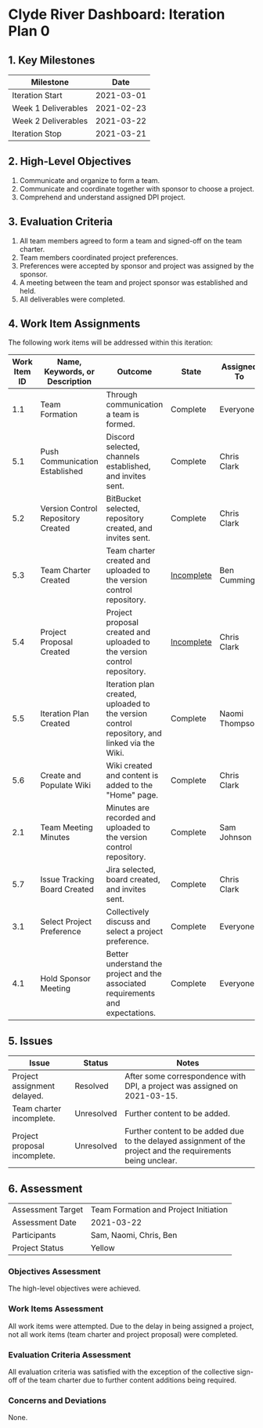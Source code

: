 # Clyde River Dashboard: Iteration Plan 0

## 1. Key Milestones

| **Milestone**       | **Date**   |
| ------------------- | ---------- |
| Iteration Start     | 2021-03-01 |
| Week 1 Deliverables | 2021-02-23 |
| Week 2 Deliverables | 2021-03-22 |
| Iteration Stop      | 2021-03-21 |

## 2. High-Level Objectives

1. Communicate and organize to form a team.
2. Communicate and coordinate together with sponsor to choose a project.
3. Comprehend and understand assigned DPI project.

## 3. Evaluation Criteria

1. All team members agreed to form a team and signed-off on the team charter.
2. Team members coordinated project preferences.
3. Preferences were accepted by sponsor and project was assigned by the sponsor.
4. A meeting between the team and project sponsor was established and held.
5. All deliverables were completed.

## 4. Work Item Assignments

The following work items will be addressed within this iteration:

| **Work Item ID** | **Name, Keywords, or Description** | **Outcome**                                                                                  | **State**                                                          | **Assigned To** | **Estimated Hours** | **Hours Worked** | **Estimated Hours Remaining** |
| ---------------- | ---------------------------------- | -------------------------------------------------------------------------------------------- | ------------------------------------------------------------------ | --------------- | ------------------- | ---------------- | ----------------------------- |
| 1.1              | Team Formation                     | Through communication a team is formed.                                                      | Complete                                                           | Everyone        | 1                   | 1                | 0                             |
| 5.1              | Push Communication Established     | Discord selected, channels established, and invites sent.                                    | Complete                                                           | Chris Clark     | 0.5                 | 0.5              | 0                             |
| 5.2              | Version Control Repository Created | BitBucket selected, repository created, and invites sent.                                    | Complete                                                           | Chris Clark     | 0.5                 | 0.5              | 0                             |
| 5.3              | Team Charter Created               | Team charter created and uploaded to the version control repository.                         | [Incomplete](https://chris-clark327.atlassian.net/browse/ITC303-1) | Ben Cummings    | 12                  | 10               | 5                             |
| 5.4              | Project Proposal Created           | Project proposal created and uploaded to the version control repository.                     | [Incomplete](https://chris-clark327.atlassian.net/browse/ITC303-2) | Chris Clark     | 10                  | 10               | 5                             |
| 5.5              | Iteration Plan Created             | Iteration plan created, uploaded to the version control repository, and linked via the Wiki. | Complete                                                           | Naomi Thompson  | 5                   | 5                | 0                             |
| 5.6              | Create and Populate Wiki           | Wiki created and content is added to the "Home" page.                                        | Complete                                                           | Chris Clark     | 1.5                 | 1.5              | 0                             |
| 2.1              | Team Meeting Minutes               | Minutes are recorded and uploaded to the version control repository.                         | Complete                                                           | Sam Johnson     | 5                   | 5                | 0                             |
| 5.7              | Issue Tracking Board Created       | Jira selected, board created, and invites sent.                                              | Complete                                                           | Chris Clark     | 2                   | 2                | 0                             |
| 3.1              | Select Project Preference          | Collectively discuss and select a project preference.                                        | Complete                                                           | Everyone        | 2                   | 2                | 0                             |
| 4.1              | Hold Sponsor Meeting               | Better understand the project and the associated requirements and expectations.              | Complete                                                           | Everyone        | 1                   | 1                | 0                             |

## 5. Issues

| **Issue**                    | **Status** | **Notes**                                                                                                    |
| ---------------------------- | ---------- | ------------------------------------------------------------------------------------------------------------ |
| Project assignment delayed.  | Resolved   | After some correspondence with DPI, a project was assigned on 2021-03-15.                                    |
| Team charter incomplete.     | Unresolved | Further content to be added.                                                                                 |
| Project proposal incomplete. | Unresolved | Further content to be added due to the delayed assignment of the project and the requirements being unclear. |

## 6. Assessment

|                   |                                       |
| ----------------- | ------------------------------------- |
| Assessment Target | Team Formation and Project Initiation |
| Assessment Date   | 2021-03-22                            |
| Participants      | Sam, Naomi, Chris, Ben                |
| Project Status    | Yellow                                |

### Objectives Assessment

The high-level objectives were achieved.

### Work Items Assessment

All work items were attempted. Due to the delay in being assigned a project, not all work items (team charter and project proposal) were completed.

### Evaluation Criteria Assessment

All evaluation criteria was satisfied with the exception of the collective sign-off of the team charter due to further content additions being required.

### Concerns and Deviations

None.
